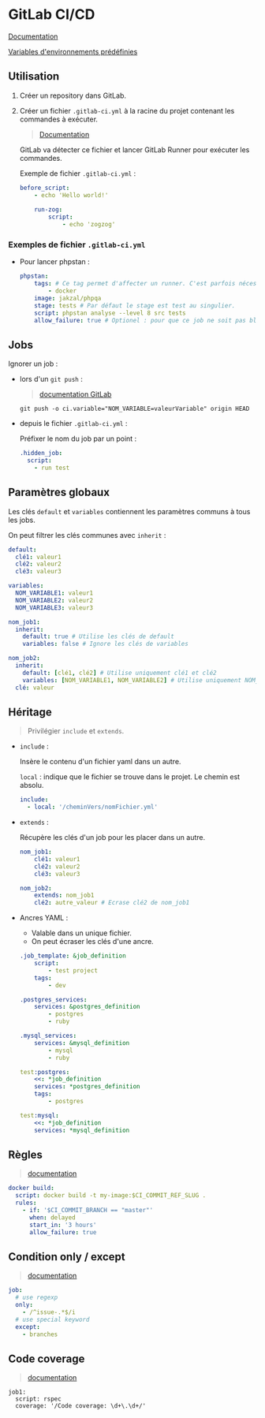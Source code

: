 # GitLab CI/CD

[Documentation](https://docs.gitlab.com/ee/ci/introduction/index.html)

[Variables d'environnements prédéfinies](https://docs.gitlab.com/12.10/ee/ci/variables/predefined_variables.html#variables-reference)

## Utilisation

1. Créer un repository dans GitLab.
1. Créer un fichier `.gitlab-ci.yml` à la racine du projet contenant les commandes à exécuter.
    
    > [Documentation](https://docs.gitlab.com/ee/user/project/pages/getting_started_part_four.html)

    GitLab va détecter ce fichier et lancer GitLab Runner pour exécuter les commandes.

    Exemple de fichier `.gitlab-ci.yml` :
    ```yaml
    before_script:
        - echo 'Hello world!'
        
        run-zog:
            script:
                - echo 'zogzog'
    ```

### Exemples de fichier `.gitlab-ci.yml`

* Pour lancer phpstan :
    ```yaml
    phpstan:
        tags: # Ce tag permet d'affecter un runner. C'est parfois nécessaire.
            - docker
        image: jakzal/phpqa
        stage: tests # Par défaut le stage est test au singulier.
        script: phpstan analyse --level 8 src tests
        allow_failure: true # Optionel : pour que ce job ne soit pas bloquant
    ```

## Jobs

Ignorer un job :
- lors d'un `git push` :

  > [documentation GitLab](https://docs.gitlab.com/ee/user/project/push_options.html#push-options-for-gitlab-cicd)

  ```
  git push -o ci.variable="NOM_VARIABLE=valeurVariable" origin HEAD
  ```

- depuis le fichier `.gitlab-ci.yml` :

  Préfixer le nom du job par un point :

  ```yaml
  .hidden_job:
    script:
      - run test
  ```

## Paramètres globaux

Les clés `default` et `variables` contiennent les paramètres communs à tous les jobs.

On peut filtrer les clés communes avec `inherit` :

```yaml
default:
  clé1: valeur1
  clé2: valeur2
  clé3: valeur3

variables:
  NOM_VARIABLE1: valeur1
  NOM_VARIABLE2: valeur2
  NOM_VARIABLE3: valeur3

nom_job1:
  inherit:
    default: true # Utilise les clés de default
    variables: false # Ignore les clés de variables

nom_job2:
  inherit:
    default: [clé1, clé2] # Utilise uniquement clé1 et clé2
    variables: [NOM_VARIABLE1, NOM_VARIABLE2] # Utilise uniquement NOM_VARIABLE1 et NOM_VARIABLE2
  clé: valeur
```

## Héritage

> Privilégier `include` et `extends`.

- `include` :

    Insère le contenu d'un fichier yaml dans un autre.

    `local` : indique que le fichier se trouve dans le projet. Le chemin est absolu.

    ```yaml
    include:
      - local: '/cheminVers/nomFichier.yml'
    ```

- `extends` :

    Récupère les clés d'un job pour les placer dans un autre.

    ```yaml
    nom_job1:
        clé1: valeur1
        clé2: valeur2
        clé3: valeur3

    nom_job2:
        extends: nom_job1
        clé2: autre_valeur # Ecrase clé2 de nom_job1
    ```

- Ancres YAML :

    - Valable dans un unique fichier.
    - On peut écraser les clés d'une ancre.

    ```yaml
    .job_template: &job_definition
        script:
            - test project
        tags:
            - dev

    .postgres_services:
        services: &postgres_definition
            - postgres
            - ruby

    .mysql_services:
        services: &mysql_definition
            - mysql
            - ruby

    test:postgres:
        <<: *job_definition
        services: *postgres_definition
        tags:
            - postgres

    test:mysql:
        <<: *job_definition
        services: *mysql_definition
    ```

## Règles

> [documentation](https://docs.gitlab.com/ee/ci/yaml/#rules)

```yaml
docker build:
  script: docker build -t my-image:$CI_COMMIT_REF_SLUG .
  rules:
    - if: '$CI_COMMIT_BRANCH == "master"'
      when: delayed
      start_in: '3 hours'
      allow_failure: true
```
## Condition only / except

> [documentation](https://docs.gitlab.com/ee/ci/yaml/#onlyexcept-basic)

```yaml
job:
  # use regexp
  only:
    - /^issue-.*$/i
  # use special keyword
  except:
    - branches
```

## Code coverage

> [documentation](https://docs.gitlab.com/ee/ci/yaml/#coverage)

```
job1:
  script: rspec
  coverage: '/Code coverage: \d+\.\d+/'
```